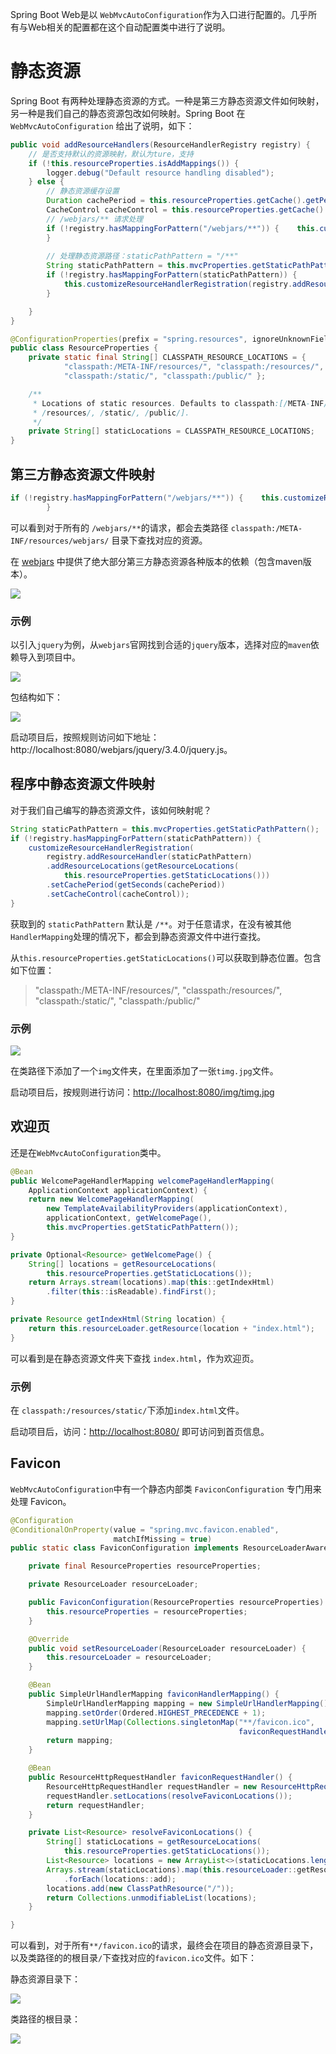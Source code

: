 Spring Boot Web是以 `WebMvcAutoConfiguration`作为入口进行配置的。几乎所有与Web相关的配置都在这个自动配置类中进行了说明。



# 静态资源

Spring Boot 有两种处理静态资源的方式。一种是第三方静态资源文件如何映射，另一种是我们自己的静态资源包改如何映射。Spring Boot 在 `WebMvcAutoConfiguration` 给出了说明，如下：

```java
public void addResourceHandlers(ResourceHandlerRegistry registry) {
    // 是否支持默认的资源映射，默认为ture，支持
    if (!this.resourceProperties.isAddMappings()) {
        logger.debug("Default resource handling disabled");
    } else {
        // 静态资源缓存设置
        Duration cachePeriod = this.resourceProperties.getCache().getPeriod();
        CacheControl cacheControl = this.resourceProperties.getCache().getCachecontrol().toHttpCacheControl();
        // /webjars/** 请求处理
        if (!registry.hasMappingForPattern("/webjars/**")) {    this.customizeResourceHandlerRegistration(registry.addResourceHandler(new String[]{"/webjars/**"}).addResourceLocations(new String[]{"classpath:/META-INF/resources/webjars/"}).setCachePeriod(this.getSeconds(cachePeriod)).setCacheControl(cacheControl));
        }
		
        // 处理静态资源路径：staticPathPattern = "/**"
        String staticPathPattern = this.mvcProperties.getStaticPathPattern();
        if (!registry.hasMappingForPattern(staticPathPattern)) {
            this.customizeResourceHandlerRegistration(registry.addResourceHandler(new String[]{staticPathPattern}).addResourceLocations(getResourceLocations(this.resourceProperties.getStaticLocations())).setCachePeriod(this.getSeconds(cachePeriod)).setCacheControl(cacheControl));
        }

    }
}
```

```java
@ConfigurationProperties(prefix = "spring.resources", ignoreUnknownFields = false)
public class ResourceProperties {
    private static final String[] CLASSPATH_RESOURCE_LOCATIONS = {
			"classpath:/META-INF/resources/", "classpath:/resources/",
			"classpath:/static/", "classpath:/public/" };

	/**
	 * Locations of static resources. Defaults to classpath:[/META-INF/resources/,
	 * /resources/, /static/, /public/].
	 */
	private String[] staticLocations = CLASSPATH_RESOURCE_LOCATIONS;
}
```

## 第三方静态资源文件映射

```java
if (!registry.hasMappingForPattern("/webjars/**")) {    this.customizeResourceHandlerRegistration(registry.addResourceHandler(new String[]{"/webjars/**"}).addResourceLocations(new String[]{"classpath:/META-INF/resources/webjars/"}).setCachePeriod(this.getSeconds(cachePeriod)).setCacheControl(cacheControl));
        }
```

可以看到对于所有的 `/webjars/**`的请求，都会去类路径 `classpath:/META-INF/resources/webjars/` 目录下查找对应的资源。



在 [webjars](https://www.webjars.org/) 中提供了绝大部分第三方静态资源各种版本的依赖（包含maven版本）。

![](https://xiaozhang-image.oss-cn-shanghai.aliyuncs.com/github/java-summary/springboot/springboot-webjars.png)



### 示例

以引入`jquery`为例，从`webjars`官网找到合适的`jquery`版本，选择对应的`maven`依赖导入到项目中。

![](https://xiaozhang-image.oss-cn-shanghai.aliyuncs.com/github/java-summary/springboot/webjars-jquery.png)

包结构如下：

![](https://xiaozhang-image.oss-cn-shanghai.aliyuncs.com/github/java-summary/springboot/springboot-jquery.png)

启动项目后，按照规则访问如下地址：http://localhost:8080/webjars/jquery/3.4.0/jquery.js。



## 程序中静态资源文件映射

对于我们自己编写的静态资源文件，该如何映射呢？

```java
String staticPathPattern = this.mvcProperties.getStaticPathPattern();
if (!registry.hasMappingForPattern(staticPathPattern)) {
    customizeResourceHandlerRegistration(
        registry.addResourceHandler(staticPathPattern)
        .addResourceLocations(getResourceLocations(
            this.resourceProperties.getStaticLocations()))
        .setCachePeriod(getSeconds(cachePeriod))
        .setCacheControl(cacheControl));
}
```

获取到的 `staticPathPattern` 默认是 `/**`。对于任意请求，在没有被其他`HandlerMapping`处理的情况下，都会到静态资源文件中进行查找。

从`this.resourceProperties.getStaticLocations()`可以获取到静态位置。包含如下位置：

> "classpath:/META-INF/resources/", "classpath:/resources/",
> "classpath:/static/", "classpath:/public/"

### 示例

![](https://xiaozhang-image.oss-cn-shanghai.aliyuncs.com/github/java-summary/springboot/spring-boot-static-img.png)

在类路径下添加了一个`img`文件夹，在里面添加了一张`timg.jpg`文件。

启动项目后，按规则进行访问：<http://localhost:8080/img/timg.jpg>



## 欢迎页

还是在`WebMvcAutoConfiguration`类中。

```java
@Bean
public WelcomePageHandlerMapping welcomePageHandlerMapping(
    ApplicationContext applicationContext) {
    return new WelcomePageHandlerMapping(
        new TemplateAvailabilityProviders(applicationContext),
        applicationContext, getWelcomePage(),
        this.mvcProperties.getStaticPathPattern());
}

private Optional<Resource> getWelcomePage() {
    String[] locations = getResourceLocations(
        this.resourceProperties.getStaticLocations());
    return Arrays.stream(locations).map(this::getIndexHtml)
        .filter(this::isReadable).findFirst();
}

private Resource getIndexHtml(String location) {
    return this.resourceLoader.getResource(location + "index.html");
}
```

可以看到是在静态资源文件夹下查找 `index.html`，作为欢迎页。

### 示例

在 `classpath:/resources/static/`下添加`index.html`文件。

启动项目后，访问：<http://localhost:8080/> 即可访问到首页信息。



## Favicon

`WebMvcAutoConfiguration`中有一个静态内部类 `FaviconConfiguration` 专门用来处理 Favicon。

```java
@Configuration
@ConditionalOnProperty(value = "spring.mvc.favicon.enabled",
                       matchIfMissing = true)
public static class FaviconConfiguration implements ResourceLoaderAware {

    private final ResourceProperties resourceProperties;

    private ResourceLoader resourceLoader;

    public FaviconConfiguration(ResourceProperties resourceProperties) {
        this.resourceProperties = resourceProperties;
    }

    @Override
    public void setResourceLoader(ResourceLoader resourceLoader) {
        this.resourceLoader = resourceLoader;
    }

    @Bean
    public SimpleUrlHandlerMapping faviconHandlerMapping() {
        SimpleUrlHandlerMapping mapping = new SimpleUrlHandlerMapping();
        mapping.setOrder(Ordered.HIGHEST_PRECEDENCE + 1);
        mapping.setUrlMap(Collections.singletonMap("**/favicon.ico",
                                                   faviconRequestHandler()));
        return mapping;
    }

    @Bean
    public ResourceHttpRequestHandler faviconRequestHandler() {
        ResourceHttpRequestHandler requestHandler = new ResourceHttpRequestHandler();
        requestHandler.setLocations(resolveFaviconLocations());
        return requestHandler;
    }

    private List<Resource> resolveFaviconLocations() {
        String[] staticLocations = getResourceLocations(
            this.resourceProperties.getStaticLocations());
        List<Resource> locations = new ArrayList<>(staticLocations.length + 1);
        Arrays.stream(staticLocations).map(this.resourceLoader::getResource)
            .forEach(locations::add);
        locations.add(new ClassPathResource("/"));
        return Collections.unmodifiableList(locations);
    }

}
```

可以看到，对于所有`**/favicon.ico`的请求，最终会在项目的静态资源目录下，以及类路径的的根目录`/`下查找对应的`favicon.ico`文件。如下：

静态资源目录下：

![](https://xiaozhang-image.oss-cn-shanghai.aliyuncs.com/github/java-summary/springboot/springboot-favicon2.png)

类路径的根目录：

![](https://xiaozhang-image.oss-cn-shanghai.aliyuncs.com/github/java-summary/springboot/springboot-favicon.png)

